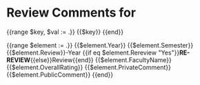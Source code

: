 # Review Comments for 

{{range $key, $val := .}}
{{$key}}
{{end}}

{{range $element := .}}
{{$element.Year}} {{$element.Semester}} {{$element.Review}}-Year {{if eq $element.Rereview "Yes"}}**RE-REVIEW**{{else}}Review{{end}}
{{$element.FacultyName}}
{{$element.OverallRating}}
{{$element.PrivateComment}}
{{$element.PublicComment}}
{{end}}
